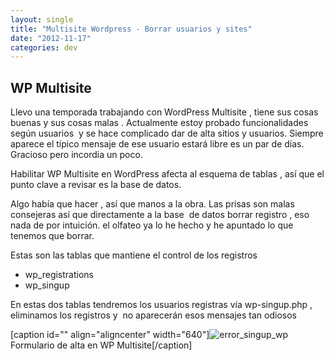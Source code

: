 ```yaml
---
layout: single
title: "Multisite Wordpress - Borrar usuarios y sites"
date: "2012-11-17"
categories: dev
---
```


## WP Multisite

Llevo una temporada trabajando con WordPress Multisite , tiene sus cosas buenas y sus cosas malas . Actualmente estoy probado funcionalidades según usuarios  y se hace complicado dar de alta sitios y usuarios. Siempre aparece el típico mensaje de ese usuario estará libre es un par de días. Gracioso pero incordia un poco.

Habilitar WP Multisite en WordPress afecta al esquema de tablas , así que el punto clave a revisar es la base de datos.

Algo había que hacer , así que manos a la obra. Las prisas son malas consejeras así que directamente a la base  de datos borrar registro , eso nada de por intuición. el olfateo ya lo he hecho y he apuntado lo que tenemos que borrar.

Estas son las tablas que mantiene el control de los registros

- wp\_registrations
- wp\_singup

En estas dos tablas tendremos los usuarios registras vía wp-singup.php , eliminamos los registros y  no aparecerán esos mensajes tan odiosos

\[caption id="" align="aligncenter" width="640"\]![error_singup_wp](images/8169563304_b1d35c6d5b_z.jpg "Multisite") Formulario de alta en WP Multisite\[/caption\]
